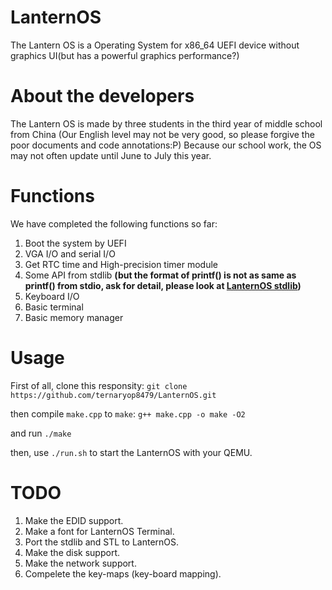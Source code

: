 # LanternOS
The Lantern OS is a Operating System for x86_64 UEFI device without graphics UI(but has a powerful graphics performance?)

# About the developers
The Lantern OS is made by three students in the third year of middle school from China (Our English level may not be very good, so please forgive the poor documents and code annotations:P)
Because our school work, the OS may not often update until June to July this year.

# Functions
We have completed the following functions so far:
1. Boot the system by UEFI
2. VGA I/O and serial I/O
3. Get RTC time and High-precision timer module
4. Some API from stdlib **(but the format of printf() is not as same as printf() from stdio, ask for detail, please look at [LanternOS stdlib](doc/LanternOS_stdlib.md))**
5. Keyboard I/O
6. Basic terminal
7. Basic memory manager

# Usage
First of all, clone this responsity:
`git clone https://github.com/ternaryop8479/LanternOS.git`

then compile `make.cpp` to `make`:
`g++ make.cpp -o make -O2`

and run `./make`

then, use `./run.sh` to start the LanternOS with your QEMU.

# TODO
1. Make the EDID support.
2. Make a font for LanternOS Terminal.
3. Port the stdlib and STL to LanternOS.
4. Make the disk support.
5. Make the network support.
6. Compelete the key-maps (key-board mapping).
